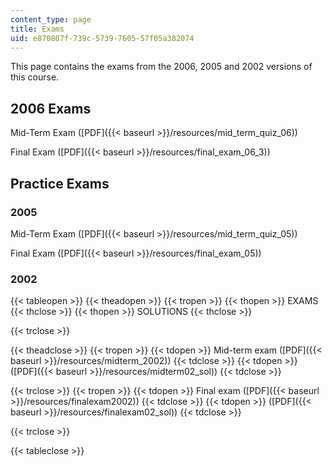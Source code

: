 ```yaml
---
content_type: page
title: Exams
uid: e870807f-739c-5739-7605-57f05a382074
---
```


This page contains the exams from the 2006, 2005 and 2002 versions of this course.

2006 Exams
----------

Mid-Term Exam ([PDF]({{< baseurl >}}/resources/mid_term_quiz_06))

Final Exam ([PDF]({{< baseurl >}}/resources/final_exam_06_3))

Practice Exams
--------------

### 2005

Mid-Term Exam ([PDF]({{< baseurl >}}/resources/mid_term_quiz_05))

Final Exam ([PDF]({{< baseurl >}}/resources/final_exam_05))

### 2002

{{< tableopen >}}
{{< theadopen >}}
{{< tropen >}}
{{< thopen >}}
EXAMS
{{< thclose >}}
{{< thopen >}}
SOLUTIONS
{{< thclose >}}

{{< trclose >}}

{{< theadclose >}}
{{< tropen >}}
{{< tdopen >}}
Mid-term exam ([PDF]({{< baseurl >}}/resources/midterm_2002))
{{< tdclose >}}
{{< tdopen >}}
([PDF]({{< baseurl >}}/resources/midterm02_sol))
{{< tdclose >}}

{{< trclose >}}
{{< tropen >}}
{{< tdopen >}}
Final exam ([PDF]({{< baseurl >}}/resources/finalexam2002))
{{< tdclose >}}
{{< tdopen >}}
([PDF]({{< baseurl >}}/resources/finalexam02_sol))
{{< tdclose >}}

{{< trclose >}}

{{< tableclose >}}